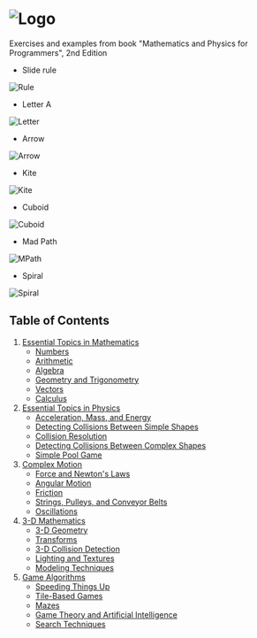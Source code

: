 # ![Logo](https://i.imgur.com/FkewpfW.png)

Exercises and examples from book "Mathematics and Physics for Programmers", 2nd Edition

* Slide rule

![Rule](https://i.imgur.com/axaCJJl.png)

* Letter A

![Letter](https://i.imgur.com/9uPladh.png)

* Arrow

![Arrow](https://i.imgur.com/puO7ShE.png)

* Kite

![Kite](https://i.imgur.com/Munw10o.png)

* Cuboid

![Cuboid](https://i.imgur.com/p3kvxYE.png)

* Mad Path

![MPath](https://i.imgur.com/DMlXICA.png)

* Spiral

![Spiral](https://i.imgur.com/pi4gssX.png)


## Table of Contents

1. [Essential Topics in Mathematics](Part%201)
    * [Numbers](Part%201/Chapter%201)
    * [Arithmetic](Part%201/Chapter%202)
    * [Algebra](Part%201/Chapter%203)
    * [Geometry and Trigonometry](Part%201/Chapter%204)
    * [Vectors](Part%201/Chapter%205)
    * [Calculus](Part%201/Chapter%206)
2. [Essential Topics in Physics](Part%202)
    * [Acceleration, Mass, and Energy](Part%202/Chapter%207)
    * [Detecting Collisions Between Simple Shapes](Part%202/Chapter%208)
    * [Collision Resolution](Part%202/Chapter%209)
    * [Detecting Collisions Between Complex Shapes](Part%202/Chapter%2010)
    * [Simple Pool Game](Part%202/Chapter%2011)
3. [Complex Motion](Part%203)
    * [Force and Newton's Laws](Part%203/Chapter%2012)
    * [Angular Motion](Part%203/Chapter%2013)
    * [Friction](Part%203/Chapter%2014)
    * [Strings, Pulleys, and Conveyor Belts](Part%203/Chapter%2015)
    * [Oscillations](Part%203/Chapter%2016)
4. [3-D Mathematics](Part%204)
    * [3-D Geometry](Part%204/Chapter%2017)
    * [Transforms](Part%204/Chapter%2018)
    * [3-D Collision Detection](Part%204/Chapter%2019)
    * [Lighting and Textures](Part%204/Chapter%2020)
    * [Modeling Techniques](Part%204/Chapter%2021)
5. [Game Algorithms](Part%205)
    * [Speeding Things Up](Part%205/Chapter%2022)
    * [Tile-Based Games](Part%205/Chapter%2023)
    * [Mazes](Part%205/Chapter%2024)
    * [Game Theory and Artificial Intelligence](Part%205/Chapter%2025)
    * [Search Techniques](Part%205/Chapter%2026)
